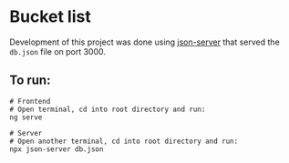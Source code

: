 # Bucket list

Development of this project was done using [json-server](https://www.npmjs.com/package/json-server) that served the `db.json` file on port 3000.

## To run:

```
# Frontend
# Open terminal, cd into root directory and run:
ng serve
```

```
# Server
# Open another terminal, cd into root directory and run:
npx json-server db.json
```